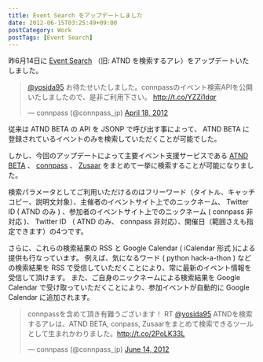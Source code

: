 ```yaml
---
title: Event Search をアップデートしました
date: 2012-06-15T03:25:49+09:00
postCategory: Work
postTags: [Event Search]
---
```


昨6月14日に [Event Search](http://event.yosida95.com/) （旧: ATND を検索するアレ）をアップデートいたしました。

<blockquote class="twitter-tweet" lang="en"><p lang="ja" dir="ltr"><a href="https://twitter.com/yosida95">@yosida95</a> お待たせいたしました。connpassのイベント検索APIを公開いたしましたので、是非ご利用下さい。 <a href="http://t.co/YZZi1dqr">http://t.co/YZZi1dqr</a></p>&mdash; connpass (@connpass_jp) <a href="https://twitter.com/connpass_jp/status/192420486737707009">April 18, 2012</a></blockquote>

従来は ATND BETA の API を JSONP で呼び出す事によって、 ATND BETA に登録されているイベントのみを検索していただくことが可能でした。

しかし、今回のアップデートによって主要イベント支援サービスである [ATND BETA](http://atnd.org/beta) 、 [connpass](http://connpass.com/) 、 [Zusaar](http://zusaar.com) をまとめて一挙に検索することが可能になりました。

検索パラメータとしてご利用いただけるのはフリーワード（タイトル、キャッチコピー、説明文対象）、主催者のイベントサイト上でのニックネーム、 Twitter ID ( ATND のみ ) 、参加者のイベントサイト上でのニックネーム ( connpass 非対応 )、 Twitter ID （ ATND のみ、 connpass 非対応）、開催日（範囲さえも指定できます）の4つです。

さらに、これらの検索結果の RSS と Google Calendar ( iCalendar 形式 )による提供も行なっています。
例えば、気になるワード ( python hack-a-thon ) などの検索結果を RSS で受信していただくことにより、常に最新のイベント情報を受信して頂けます。
また、ご自身のニックネームによる検索結果を Google Calendar で受け取っていただくことにより、参加イベントが自動的に Google Calendar に追加されます。

<blockquote class="twitter-tweet" lang="en"><p lang="ja" dir="ltr">connpassを含めて頂き有難うございます！ RT <a href="https://twitter.com/yosida95">@yosida95</a> ATNDを検索するアレは、ATND BETA, conpass, Zusaarをまとめて検索できるツールとして生まれかわりました。<a href="http://t.co/2PoLK33L">http://t.co/2PoLK33L</a></p>&mdash; connpass (@connpass_jp) <a href="https://twitter.com/connpass_jp/status/213084000296767488">June 14, 2012</a></blockquote>

